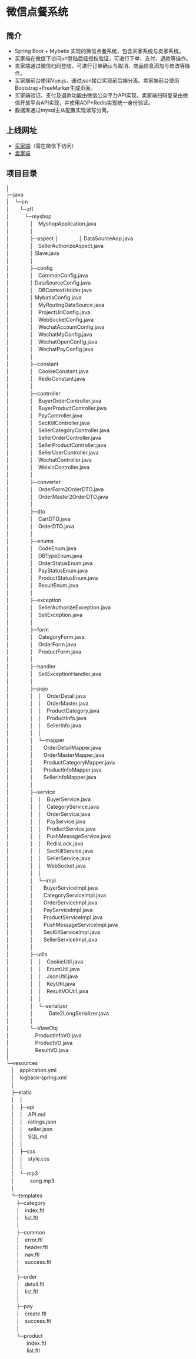 # 微信点餐系统
## 简介
- Spring Boot + Mybatis 实现的微信点餐系统，包含买家系统与卖家系统。  
- 买家端在微信下访问url登陆后经授权验证，可进行下单、支付、退款等操作。
- 卖家端通过微信扫码登陆，可进行订单确认与取消、商品信息添加与修改等操作。
- 买家端前台使用Vue.js，通过json接口实现前后端分离。卖家端前台使用Bootstrap+FreeMarker生成页面。
- 买家端验证、支付及退款功能由微信公众平台API实现，卖家端扫码登录由微信开放平台API实现，并使用AOP+Redis实现统一身份验证。
- 数据库通过mysql主从配置实现读写分离。

## 上线网址
- [买家端](http://zhangfanglong.cn/)（需在微信下访问）
- [卖家端](http://zhangfanglong.cn/sell/seller/order/list)
## 项目目录
│      
├─java   
│　└─cn   
│　　└─zfl   
│　　　└─myshop   
│　　　　│　MyshopApplication.java   
│　　　　│    
│　　　　├─aspect
│　　　　│  DataSourceAop.java  
│　　　　│　SellerAuthorizeAspect.java　   
│　　　　│  Slave.java    
│　　　　│    
│　　　　├─config   
│　　　　│　CommonConfig.java  
│　　　　│  DataSourceConfig.java    
│　　　　│　DBContextHolder.java  
│　　　　│  MybatisConfig.java  
│　　　　│　MyRoutingDataSource.java  
│　　　　│　ProjectUrlConfig.java  
│　　　　│　WebSocketConfig.java  
│　　　　│　WechatAccountConfig.java   
│　　　　│　WechatMpConfig.java  
│　　　　│　WechatOpenConfig.java  
│　　　　│　WechatPayConfig.java  
│　　　　│  
│　　　　├─constant  
│　　　　│　CookieConstant.java  
│　　　　│　RedisConstant.java  
│　　　　│  
│　　　　├─controller  
│　　　　│　BuyerOrderController.java  
│　　　　│　BuyerProductController.java  
│　　　　│　PayController.java  
│　　　　│　SecKillController.java  
│　　　　│　SellerCategoryController.java  
│　　　　│　SellerOrderController.java  
│　　　　│　SellerProductController.java  
│　　　　│　SellerUserController.java  
│　　　　│　WechatController.java  
│　　　　│　WeixinController.java  
│　　　　│  
│　　　　├─converter  
│　　　　│　OrderForm2OrderDTO.java  
│　　　　│　OrderMaster2OrderDTO.java  
│　　　　│  
│　　　　├─dto  
│　　　　│　CartDTO.java  
│　　　　│　OrderDTO.java  
│　　　　│  
│　　　　├─enums  
│　　　　│　CodeEnum.java  
│　　　　│　DBTypeEnum.java  
│　　　　│　OrderStatusEnum.java  
│　　　　│　PayStatusEnum.java  
│　　　　│　ProductStatusEnum.java  
│　　　　│　ResultEnum.java  
│　　　　│  
│　　　　├─exception  
│　　　　│　SellerAuthorizeException.java  
│　　　　│　SellException.java  
│　　　　│  
│　　　　├─form  
│　　　　│　CategoryForm.java  
│　　　　│　OrderForm.java  
│　　　　│　ProductForm.java  
│　　　　│  
│　　　　├─handler  
│　　　　│　SellExceptionHandler.java  
│　　　　│  
│　　　　├─pojo  
│　　　　│　│　OrderDetail.java  
│　　　　│　│　OrderMaster.java  
│　　　　│　│　ProductCategory.java  
│　　　　│　│　ProductInfo.java  
│　　　　│　│　SellerInfo.java  
│　　　　│　│  
│　　　　│　└─mapper  
│　　　　│　　OrderDetailMapper.java  
│　　　　│　　OrderMasterMapper.java  
│　　　　│　　ProductCategoryMapper.java  
│　　　　│　　ProductInfoMapper.java  
│　　　　│　　SellerInfoMapper.java  
│　　　　│  
│　　　　├─service  
│　　　　│　│　BuyerService.java  
│　　　　│　│　CategoryService.java  
│　　　　│　│　OrderService.java  
│　　　　│　│　PayService.java  
│　　　　│　│　ProductService.java  
│　　　　│　│　PushMessageService.java  
│　　　　│　│　RedisLock.java  
│　　　　│　│　SecKillService.java  
│　　　　│　│　SellerService.java  
│　　　　│　│　WebSocket.java  
│　　　　│　│  
│　　　　│　└─impl  
│　　　　│　　BuyerServiceImpl.java  
│　　　　│　　CategoryServiceImpl.java  
│　　　　│　　OrderServiceImpl.java  
│　　　　│　　PayServiceImpl.java  
│　　　　│　　ProductServiceImpl.java  
│　　　　│　　PushMessageServiceImpl.java  
│　　　　│　　SecKillServiceImpl.java  
│　　　　│　　SellerServiceImpl.java  
│　　　　│  
│　　　　├─utils  
│　　　　│　│　CookieUtil.java  
│　　　　│　│　EnumUtil.java  
│　　　　│　│　JsonUtil.java  
│　　　　│　│　KeyUtil.java  
│　　　　│　│　ResultVOUtil.java  
│　　　　│　│  
│　　　　│　└─serializer  
│　　　　│　　　Date2LongSerializer.java  
│　　　　│  
│　　　　└─ViewObj  
│　　　　　ProductInfoVO.java  
│　　　　　ProductVO.java  
│　　　　　ResultVO.java  
│  
└─resources  
　│　application.yml  
　│　logback-spring.xml  
　│    
　├─static　  
　│　│  
　│　├─api  
　│　│　API.md  
　│　│　ratings.json  
　│　│　seller.json  
　│　│　SQL.md  
　│　│  
　│　├─css  
　│　│　style.css  
　│　│  
　│　└─mp3  
　│　　　song.mp3  
　│  
　└─templates  
　　├─category  
　　│　index.ftl  
　　│　list.ftl  
　　│  
　　├─common  
　　│　error.ftl  
　　│　header.ftl  
　　│　nav.ftl  
　　│　success.ftl  
　　│  
　　├─order  
　　│　detail.ftl  
　　│　list.ftl  
　　│  
　　├─pay  
　　│　create.ftl  
　　│　success.ftl  
　　│  
　　└─product  
　　　　index.ftl  
　　　　list.ftl  
